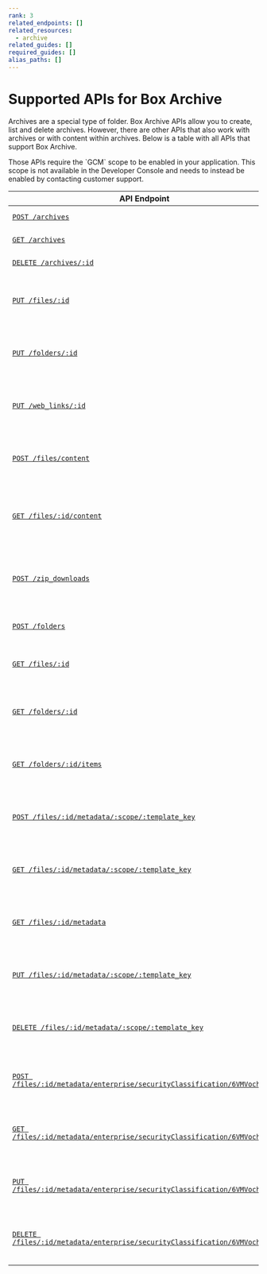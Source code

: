 ```yaml
---
rank: 3
related_endpoints: []
related_resources:
  - archive
related_guides: []
required_guides: []
alias_paths: []
---
```


# Supported APIs for Box Archive

Archives are a special type of folder. Box Archive APIs allow you to create, list and delete archives.
However, there are other APIs that also work with archives or with content within archives.
Below is a table with all APIs that support Box Archive.

<Message type='notice'>
  Those APIs require the `GCM` scope to be enabled in your application. This scope is not available in the Developer Console and needs to instead be enabled by contacting customer support.
</Message>

| API Endpoint                                                                                                      | Description                                                      |
|-------------------------------------------------------------------------------------------------------------------|------------------------------------------------------------------|
| [`POST /archives`][Create archive]                                                                                | Create an archive.                                               |
| [`GET /archives`][List archives]                                                                                  | List all archives.                                               |
| [`DELETE /archives/:id`][Delete archive]                                                                          | Delete an archive.                                               |
| [`PUT /files/:id`][Update file]                                                                                   | Add a file to an archive or restore a file from an archive.      |
| [`PUT /folders/:id`][Update folder]                                                                               | Add a folder to an archive or restore a folder from an archive.  |
| [`PUT /web_links/:id`][Update weblink]                                                                            | Add weblink to an archive or restore a weblink from an archive.  |
| [`POST /files/content`][Upload file]                                                                              | Upload a file to an archive or to folder within archive.         |
| [`GET /files/:id/content`][Download file]                                                                         | Download a file from an archive or from folder within archive.   |
| [`POST /zip_downloads`][Download zip]                                                                             | Download a zip file of an archive or of a folder within archive. |
| [`POST /folders`][Create folder within archive]                                                                   | Create a folder within an archive.                               |
| [`GET /files/:id`][Get file details]                                                                              | Get details of a file within an archive.                         |
| [`GET /folders/:id`][Get folder details]                                                                          | Get details of archive or a folder within an archive.            |
| [`GET /folders/:id/items`][List folder items]                                                                     | List items within an archive or a folder within an archive.      |
| [`POST /files/:id/metadata/:scope/:template_key`][Create metadata on file]                                        | Create metadata instance on a file within an archive.            |
| [`GET /files/:id/metadata/:scope/:template_key`][View metadata on file]                                           | View metadata instance on a file within an archive.              |
| [`GET /files/:id/metadata`][List metadata on file]                                                                | List all metadata instances on a file within an archive.         |
| [`PUT /files/:id/metadata/:scope/:template_key`][Update metadata on file]                                         | Update metadata instance on a file within an archive.            |
| [`DELETE /files/:id/metadata/:scope/:template_key`][Delete metadata on file]                                      | Delete metadata instance on a file within an archive.            |
| [`POST /files/:id/metadata/enterprise/securityClassification/6VMVochwUWo`][Create classification label on file]   | Create a classification label on a file within an archive.       |
| [`GET /files/:id/metadata/enterprise/securityClassification/6VMVochwUWo`][View classification label on file]      | View a classification label on a file within an archive.         |
| [`PUT /files/:id/metadata/enterprise/securityClassification/6VMVochwUWo`][Update classification label on file]    | Update a classification label on a file within an archive.       |
| [`DELETE /files/:id/metadata/enterprise/securityClassification/6VMVochwUWo`][Delete classification label on file] | Delete a classification label on a file within an archive.       |

[Create archive]: e://post-archives
[List archives]: e://get-archives
[Delete archive]: e://delete-archives-id
[Update file]: e://put-files-id
[Update folder]: e://put-folders-id
[Update weblink]: e://put-web-links-id
[Upload file]: e://post-files-content
[Download file]: e://get-files-id-content
[Download zip]: e://post-zip-downloads
[Create folder within archive]: e://post-folders
[Get file details]: e://get-files-id
[Get folder details]: e://get-folders-id
[List folder items]: e://get-folders-id-items
[Create metadata on file]: e://post-files-id-metadata-id-id
[View metadata on file]: e://get-files-id-metadata-id-id
[List metadata on file]: e://get-files-id-metadata
[Update metadata on file]: e://put-files-id-metadata-id-id
[Delete metadata on file]: e://delete-files-id-metadata-id-id
[Create classification label on file]: e://post-files-id-metadata-enterprise-securityClassification-6VMVochwUWo
[View classification label on file]: e://get-files-id-metadata-enterprise-securityClassification-6VMVochwUWo
[Update classification label on file]: e://put-files-id-metadata-enterprise-securityClassification-6VMVochwUWo
[Delete classification label on file]: e://delete-files-id-metadata-enterprise-securityClassification-6VMVochwUWo

[//]: # (TODO: double check the endpoints are supported)

